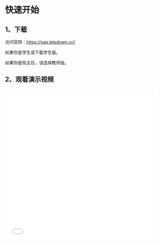 # 快速开始

## 1、下载
访问官网：https://xaq.letsdown.cn/

如果你是学生请下载学生版。

如果你是班主任，请选择教师版。

## 2、观看演示视频

<iframe src="//player.bilibili.com/player.html?aid=220255564&bvid=BV118411j7PU&cid=896099859&page=1&high_quality=1&danmaku=0" allowfullscreen="allowfullscreen" width="100%" height="500" scrolling="no" frameborder="0" sandbox="allow-top-navigation allow-same-origin allow-forms allow-scripts"></iframe>
